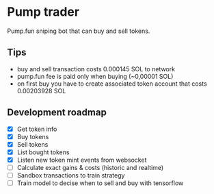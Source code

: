 # Pump trader
Pump.fun sniping bot that can buy and sell tokens.

## Tips
- buy and sell transaction costs 0.000145 SOL to network
- pump.fun fee is paid only when buying (~0,00001 SOL)
- on first buy you have to create associated token account that costs 0.00203928 SOL


## Development roadmap
- [X] Get token info
- [X] Buy tokens
- [X] Sell tokens
- [X] List bought tokens
- [X] Listen new token mint events from websocket
- [ ] Calculate exact gains & costs (historic and realtime)
- [ ] Sandbox transactions to train strategy
- [ ] Train model to decise when to sell and buy with tensorflow